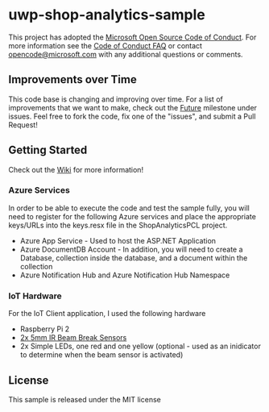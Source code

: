 # uwp-shop-analytics-sample
This project has adopted the [Microsoft Open Source Code of Conduct](https://opensource.microsoft.com/codeofconduct/). For more information see the [Code of Conduct FAQ](https://opensource.microsoft.com/codeofconduct/faq/) or contact [opencode@microsoft.com](mailto:opencode@microsoft.com) with any additional questions or comments.

## Improvements over Time
This code base is changing and improving over time. For a list of improvements that we want to make, check out the [Future](https://github.com/Microsoft/uwp-shop-analytics-sample/milestone/1) milestone under issues. Feel free to fork the code, fix one of the "issues", and submit a Pull Request!

## Getting Started
Check out the [Wiki](https://github.com/Microsoft/uwp-shop-analytics-sample/wiki) for more information! 

### Azure Services
In order to be able to execute the code and test the sample fully, you will need to register for the following Azure services and place the appropriate keys/URLs into the keys.resx file in the ShopAnalyticsPCL project.
* Azure App Service - Used to host the ASP.NET Application
* Azure DocumentDB Account - In addition, you will need to create a Database, collection inside the database, and a document within the collection
* Azure Notification Hub and Azure Notification Hub Namespace

### IoT Hardware
For the IoT Client application, I used the following hardware
* Raspberry Pi 2
* [2x 5mm IR Beam Break Sensors](https://www.adafruit.com/products/2168)
* 2x Simple LEDs, one red and one yellow (optional - used as an inidicator to determine when the beam sensor is activated)

## License
This sample is released under the MIT license

